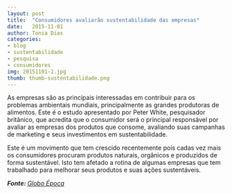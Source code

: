```yaml
---
layout: post
title:  "Consumidores avaliarão sustentabilidade das empresas"
date:   2015-11-01
author: Tonia Dias
categories: 
- blog
- sustentabilidade
- pesquisa
- consumidores
img: 20151101-1.jpg
thumb: thumb-sustentabilidade.png
---
```


As empresas são as principais interessadas em contribuir para os problemas ambientais mundiais, principalmente as grandes produtoras de alimentos. Este é o estudo apresentado por Peter White, pesquisador britânico, que acredita que o consumidor será o principal responsável por avaliar as empresas dos produtos que consome, avaliando suas campanhas de marketing e seus investimentos em sustentabilidade. <!--more-->

Este é um movimento que tem crescido recentemente pois cadas vez mais os consumidores procuram produtos naturais, orgânicos e produzidos de forma sustentável. Isto tem afetado a rotina de algumas empresas que tem trabalhado para melhorar seus produtos e suas ações sustentáveis.

<i><b>Fonte: </b><a href="http://epoca.globo.com/colunas-e-blogs/blog-do-planeta/noticia/2015/10/os-consumidores-avaliarao-iniciativas-de-sustentabilidade-das-empresas.html">Globo Época</a></i>